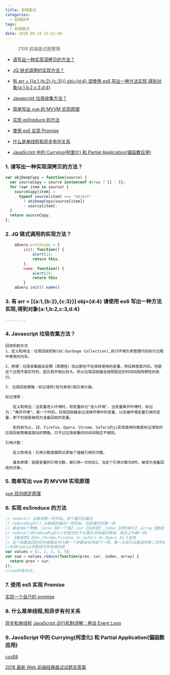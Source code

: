 ```yaml
---
title: 前端面试
categories:
  - 前端技术
tags:
  - 前端面试
date: 2018-08-23 15:52:40
---
```


> 2108 前端面试题整理

<!--- more -->

- [请写出一种实现深拷贝的方法？](#1)

- [JQ 链式调用的实现方法？](#2)

- [有 arr = [{a:1,{b:2},{c:3}}] obj={d:4} 请使用 es6 写出一种方法实现,得到对象{a:1,b:2,c:3,d:4}](#3)

- [Javascript 垃圾收集方法？](#4)

- [简单写出 vue 的 MVVM 实现原理](#5)

- [实现 es5reduce 的方法](#6)

- [使用 es5 实现 Promise](#7)

- [什么是单线程和异步有何关系](#8)

- [JavaScript 中的 Currying(柯里化) 和 Partial Application(偏函数应用)](#9)

### <span id='1'>1. 请写出一种实现深拷贝的方法？</span>

```js
var objDeepCopy = function(source) {
  var sourceCopy = source instanceof Array ? [] : {};
  for (var item in source) {
    sourceCopy[item] =
      typeof source[item] === "object"
        ? objDeepCopy(source[item])
        : source[item];
  }
  return sourceCopy;
};
```

### <span id='2'>2. JQ 链式调用的实现方法？</span>

```js
    aQuery.prototype = {
        init: function() {
            alert(1);
            return this;
        },
        name: function() {
            alert(2);
            return this
        }
    aQuery.init().name()
```

### <span id='3'>3. 有 arr = [{a:1,{b:2},{c:3}}] obj={d:4} 请使用 es6 写出一种方法实现,得到对象{a:1,b:2,c:3,d:4}</span>

```js
.........
```

### <span id='4'>4. Javascript 垃圾收集方法？</span>

```
回收机制方式
1、定义和用法：垃圾回收机制(GC:Garbage Collection),执行环境负责管理代码执行过程中使用的内存。

2、原理：垃圾收集器会定期（周期性）找出那些不在继续使用的变量，然后释放其内存。但是这个过程不是实时的，因为其开销比较大，所以垃圾回收器会按照固定的时间间隔周期性的执行。

3. 垃圾回收策略：标记清除(较为常用)和引用计数。

标记清除：

　　定义和用法：当变量进入环境时，将变量标记"进入环境"，当变量离开环境时，标记为："离开环境"。某一个时刻，垃圾回收器会过滤掉环境中的变量，以及被环境变量引用的变量，剩下的就是被视为准备回收的变量。

　　到目前为止，IE、Firefox、Opera、Chrome、Safari的js实现使用的都是标记清除的垃圾回收策略或类似的策略，只不过垃圾收集的时间间隔互不相同。

引用计数：

　　定义和用法：引用计数是跟踪记录每个值被引用的次数。

　　基本原理：就是变量的引用次数，被引用一次则加1，当这个引用计数为0时，被视为准备回收的对象。
```

### <span id='5'>5. 简单写出 vue 的 MVVM 实现原理</span>

[vue 双向绑定原理](https://juejin.im/entry/5923973da22b9d005893805a)

### <span id='6'>6. 实现 es5reduce 的方法</span>

```js
// reduce() 从数组第一项开始，逐个遍历到最后
// reduceRight() 从数组的最后一项开始，向前遍历到第一项
// 都支持4个参数。(prev【前一个值】,cur【当前值】,index【项的索引】,array【数组对象】)
// reduce()和reduceRight()的差别在于从哪头开始遍历数组。除此之外都一样。
// 【兼容性】IE9+,Chrome,Firefox 3+,Safari 4+,Opera 10.5支持
// 这个函数返回的任何值都会作为第一个参数自动传给下一项。第一次迭代从数组的第二项开始。
//利用reduce求数组中所有值的和
var values = [1, 2, 3, 4, 5];
var sum = values.reduce(function(prev, cur, index, array) {
  return prev + cur;
});
//sum的值为15;
```

### <span id='7'>7. 使用 es5 实现 Promise</span>

[实现一个自己的 promise](https://blog.csdn.net/yibingxiong1/article/details/68075416)

### <span id='8'>8. 什么是单线程,和异步有何关系</span>

[异步和单线程](https://blog.csdn.net/ll_0801xyz/article/details/78232621)
[JavaScript 运行机制详解：再谈 Event Loop](http://www.ruanyifeng.com/blog/2014/10/event-loop.html)

### <span id='9'>9. JavaScript 中的 Currying(柯里化) 和 Partial Application(偏函数应用)</span>

[css88](http://www.css88.com/archives/7781)

[2018 最新 Web 前端经典面试试题及答案](https://blog.csdn.net/wdlhao/article/details/79079660)
